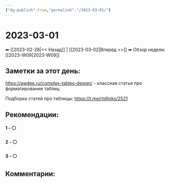 ```yaml
---
{"dg-publish":true,"permalink":"/2023-03-01/"}
---
```


# 2023-03-01

⬅  [[2023-02-28\|<<  Назад]] | [[2023-03-02\|Вперед >>]]  ➡
Обзор недели: [[2023-W09\|2023-W09]]


## Заметки за этот день:

https://awdee.ru/complex-tables-design/ - классная статья про форматирование таблиц

Подборка статей про таблицы: https://t.me/rtdlinks/2521


## Рекомендации:

#### 1 - ⚪ 

#### 2 - ⚪ 

#### 3 - ⚪ 


## Комментарии:
